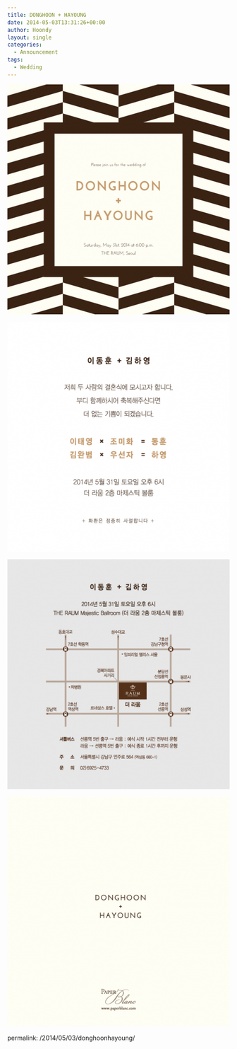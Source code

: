 ```yaml
---
title: DONGHOON + HAYOUNG
date: 2014-05-03T13:31:26+00:00
author: Hoondy
layout: single
categories:
  - Announcement
tags:
  - Wedding
---
```

[<img class="aligncenter size-full wp-image-441" alt="DH1" src="/wp-content/uploads/2014/05/DH1-e1399091102751.png" width="520" height="520" />](/wp-content/uploads/2014/05/DH1-e1399091102751.png)

[<img class="aligncenter size-full wp-image-442" alt="DH2" src="/wp-content/uploads/2014/05/DH2-e1399091172913.png" width="520" height="520" />](/wp-content/uploads/2014/05/DH2-e1399091172913.png)

[<img class="aligncenter size-full wp-image-443" alt="DH3" src="/wp-content/uploads/2014/05/DH3-e1399091233146.png" width="520" height="520" />](/wp-content/uploads/2014/05/DH3-e1399091233146.png)

[<img class="aligncenter size-full wp-image-444" alt="DH4" src="/wp-content/uploads/2014/05/DH4-e1399091296554.png" width="520" height="520" />](/wp-content/uploads/2014/05/DH4-e1399091296554.png)

permalink: /2014/05/03/donghoonhayoung/